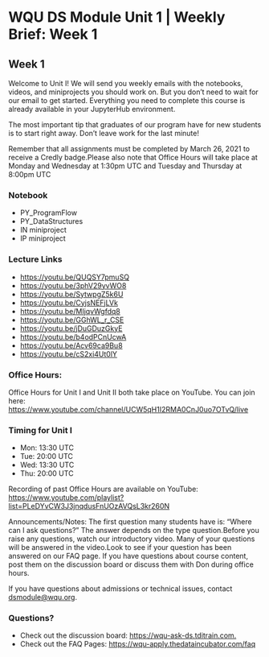 # WQU DS Module Unit 1 | Weekly Brief: Week 1

## Week 1

Welcome to Unit I! We will send you weekly emails with the notebooks, videos, and miniprojects you should work on. But you don’t need to wait for our email to get started. Everything you need to complete this course is already available in your JupyterHub environment.

The most important tip that graduates of our program have for new students is to start right away. Don’t leave work for the last minute!

Remember that all assignments must be completed by March 26, 2021 to receive a Credly badge.Please also note that Office Hours will take place at Monday and Wednesday at 1:30pm UTC and Tuesday and Thursday at 8:00pm UTC

### Notebook

- PY_ProgramFlow
- PY_DataStructures
- IN miniproject
- IP miniproject

### Lecture Links

- <https://youtu.be/QUQSY7pmuSQ>
- <https://youtu.be/3phV29yvWO8>
- <https://youtu.be/SytwpgZ5k6U>
- <https://youtu.be/CyjsNEFjLVk>
- <https://youtu.be/MIjqvWgfdq8>
- <https://youtu.be/GGhWL_r_CSE>
- <https://youtu.be/jDuGDuzGkyE>
- <https://youtu.be/b4odPCnUcwA>
- <https://youtu.be/Acv69ca9Bu8>
- <https://youtu.be/cS2xi4Ut0lY>

### Office Hours:

Office Hours for Unit I and Unit II both take place on YouTube. You can join here:
<https://www.youtube.com/channel/UCW5qH1I2RMA0CnJ0uo7OTvQ/live>

### Timing for Unit I

- Mon: 13:30 UTC
- Tue: 20:00 UTC
- Wed: 13:30 UTC
- Thu: 20:00 UTC

Recording of past Office Hours are available on YouTube:
<https://www.youtube.com/playlist?list=PLeDYvCW3J3jnqdusFnUOzAVQsL3kr260N>

Announcements/Notes:
The first question many students have is: “Where can I ask questions?” The answer depends on the type question.Before you raise any questions, watch our introductory video. Many of your questions will be answered in the video.Look to see if your question has been answered on our FAQ page. If you have questions about course content, post them on the discussion board or discuss them with Don during office hours.

If you have questions about admissions or technical issues, contact dsmodule@wqu.org.

### Questions?

- Check out the discussion board: <https://wqu-ask-ds.tditrain.com.>
- Check out the FAQ Pages: <https://wqu-apply.thedataincubator.com/faq>